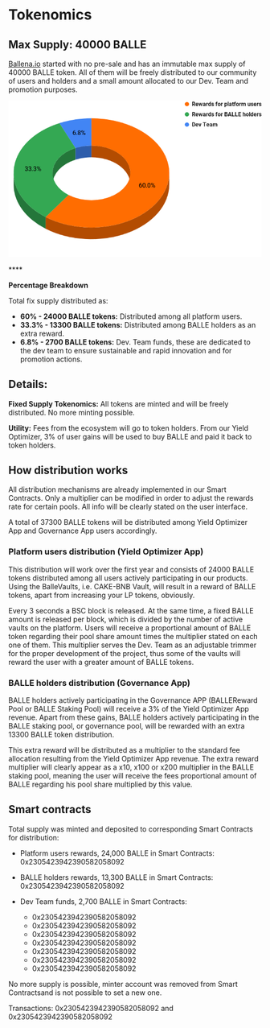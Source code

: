 # Tokenomics

## Max Supply: 40000 BALLE

[Ballena.io](https://ballena.io/) started with no pre-sale and has an immutable max supply of 40000 BALLE token. All of them will be freely distributed to our community of users and holders and a small amount allocated to our Dev. Team and promotion purposes.



![](.gitbook/assets/BALLE_Token_Distribution.png)

\*\*\*\*

**Percentage Breakdown**

Total fix supply distributed as:

* **60% - 24000 BALLE tokens:** Distributed among all platform users.
* **33.3% - 13300 BALLE tokens:** Distributed among BALLE holders as an extra reward.
* **6.8% - 2700 BALLE tokens:** Dev. Team funds, these are dedicated to the dev team to ensure sustainable and rapid innovation and for promotion actions.

## Details:

**Fixed Supply Tokenomics:** All tokens are minted and will be freely distributed. No more minting possible.

**Utility:** Fees from the ecosystem will go to token holders. From our Yield Optimizer, 3% of user gains will be used to buy BALLE and paid it back to token holders.

## How distribution works

All distribution mechanisms are already implemented in our Smart Contracts. Only a multiplier can be modified in order to adjust the rewards rate for certain pools. All info will be clearly stated on the user interface.

A total of 37300 BALLE tokens will be distributed among Yield Optimizer App and Governance App users accordingly.



### Platform users distribution \(Yield Optimizer App\)

This distribution will work over the first year and consists of 24000 BALLE tokens distributed among all users actively participating in our products. Using the BalleVaults, i.e. CAKE-BNB Vault, will result in a reward of BALLE tokens, apart from increasing your LP tokens, obviously.

Every 3 seconds a BSC block is released. At the same time, a fixed BALLE amount is released per block, which is divided by the number of active vaults on the platform. Users will receive a proportional amount of BALLE token regarding their pool share amount times the multiplier stated on each one of them. This multiplier serves the Dev. Team as an adjustable trimmer for the proper development of the project, thus some of the vaults will reward the user with a greater amount of BALLE tokens.



### BALLE holders distribution \(Governance App\)

BALLE holders actively participating in the Governance APP (BALLEReward Pool or BALLE Staking Pool) will receive a 3% of the Yield Optimizer App revenue. Apart from these gains, BALLE holders actively participating in the BALLE staking pool, or governance pool, will be rewarded with an extra 13300 BALLE token distribution.

This extra reward will be distributed as a multiplier to the standard fee allocation resulting from the Yield Optimizer App revenue. The extra reward multiplier will clearly appear as a x10, x100 or x200 multiplier in the BALLE staking pool, meaning the user will receive the fees proportional amount of BALLE regarding his pool share multiplied by this value.



## Smart contracts

Total supply was minted and deposited to corresponding Smart Contracts for distribution:

* Platform users rewards, 24,000 BALLE in Smart Contracts: 0x2305423942390582058092
* BALLE holders rewards, 13,300 BALLE in Smart Contracts: 0x2305423942390582058092
* Dev Team funds, 2,700 BALLE in Smart Contracts:



  * 0x2305423942390582058092
  * 0x2305423942390582058092
  * 0x2305423942390582058092
  * 0x2305423942390582058092
  * 0x2305423942390582058092
  * 0x2305423942390582058092
  * 0x2305423942390582058092

No more supply is possible, minter account was removed from Smart Contractsand is not possible to set a new one. 

Transactions: 0x2305423942390582058092 and 0x2305423942390582058092




